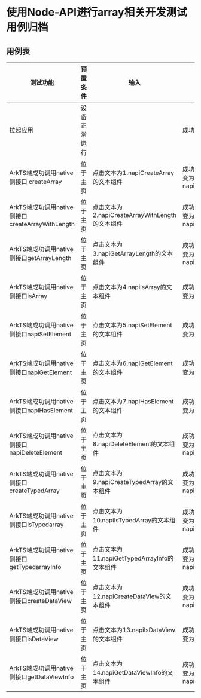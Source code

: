 #  使用Node-API进行array相关开发测试用例归档

## 用例表

| 测试功能                                         | 预置条件     | 输入                                            | 预期输出                                                     | 测试结果 |
| ------------------------------------------------ | ------------ | ----------------------------------------------- | ------------------------------------------------------------ | -------- |
| 拉起应用                                         | 设备正常运行 |                                                 | 成功拉起应用                                                 | Pass     |
| ArkTS端成功调用native侧接口   createArray        | 位于主页     | 点击文本为1.napiCreateArray的文本组件           | 成功调用函数输出日志，页面顶端文本变为Result: napiCreateArraySuccess | Pass     |
| ArkTS端成功调用native侧接口createArrayWithLength | 位于主页     | 点击文本为2.napiCreateArrayWithLength的文本组件 | 成功调用函数输出日志，页面顶端文本变为Result: napiCreateArrayWithLengthSuccess | Pass     |
| ArkTS端成功调用native侧接口getArrayLength        | 位于主页     | 点击文本为3.napiGetArrayLength的文本组件        | 成功调用函数输出日志，页面顶端文本变为Result: napiGetArrayLengthSuccess | Pass     |
| ArkTS端成功调用native侧接口isArray               | 位于主页     | 点击文本为4.napiIsArray的文本组件               | 成功调用函数输出日志，页面顶端文本变为Result: napiIsArraySuccess | Pass     |
| ArkTS端成功调用native侧接口napiSetElement        | 位于主页     | 点击文本为5.napiSetElement的文本组件            | 成功调用函数输出日志，页面顶端文本变为Result: napiSetElementSuccess | Pass     |
| ArkTS端成功调用native侧接口napiGetElement        | 位于主页     | 点击文本为6.napiGetElement的文本组件            | 成功调用函数输出日志，页面顶端文本变为Result: napiGetElementSuccess | Pass     |
| ArkTS端成功调用native侧接口napiHasElement        | 位于主页     | 点击文本为7.napiHasElement的文本组件            | 成功调用函数输出日志，页面顶端文本变为Result: napiHasElementSuccess | Pass     |
| ArkTS端成功调用native侧接口napiDeleteElement     | 位于主页     | 点击文本为8.napiDeleteElement的文本组件         | 成功调用函数输出日志，页面顶端文本变为Result: napiDeleteElementSuccess | Pass     |
| ArkTS端成功调用native侧接口createTypedArray      | 位于主页     | 点击文本为9.napiCreateTypedArray的文本组件      | 成功调用函数输出日志，页面顶端文本变为Result: napiCreateUint8ArraySuccess | Pass     |
| ArkTS端成功调用native侧接口isTypedarray          | 位于主页     | 点击文本为10.napiIsTypedArray的文本组件         | 成功调用函数输出日志，页面顶端文本变为Result: napiIsTypedArraySuccess | Pass     |
| ArkTS端成功调用native侧接口getTypedarrayInfo     | 位于主页     | 点击文本为11.napiGetTypedArrayInfo的文本组件    | 成功调用函数输出日志，页面顶端文本变为Result: napiGetTypedArrayInfoSuccess | Pass     |
| ArkTS端成功调用native侧接口createDataView        | 位于主页     | 点击文本为12.napiCreateDataView的文本组件       | 成功调用函数输出日志，页面顶端文本变为Result: napiCreateDataViewSuccess | Pass     |
| ArkTS端成功调用native侧接口isDataView            | 位于主页     | 点击文本为13.napiIsDataView的文本组件           | 成功调用函数输出日志，页面顶端文本变为Result: napiIsDataViewSuccess | Pass     |
| ArkTS端成功调用native侧接口getDataViewInfo       | 位于主页     | 点击文本为14.napiGetDataViewInfo的文本组件      | 成功调用函数输出日志，页面顶端文本变为Result: napiGetDataViewInfoSuccess | Pass     |